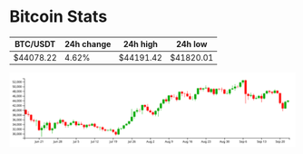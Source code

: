 # Bitcoin Stats

BTC/USDT|24h change|24h high|24h low|
|---|---|---|---|
|$44078.22|4.62%|$44191.42|$41820.01|

<img src="./chart.svg">
